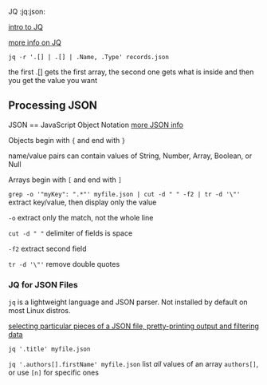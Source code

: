 JQ
:jq:json:

[intro to JQ](https://sequoia.makes.software/parsing-json-at-the-cli-a-practical-introduction-to-jq-and-more/)

[more info on JQ](https://stedolan.github.io/jq/)

`jq -r '.[] | .[] | .Name, .Type' records.json`

the first .[] gets the first array, the second one gets what is inside and then you get the value you want

## Processing JSON

JSON == JavaScript Object Notation [more JSON info](https://www.json.org/json-en.html)

Objects begin with `{` and end with `}`

name/value pairs can contain values of String, Number, Array, Boolean, or Null

Arrays begin with `[` and end with `]`

`grep -o '"myKey": ".*"' myfile.json | cut -d " " -f2 | tr -d '\"'` extract key/value, then display only the value

`-o` extract only the match, not the whole line

`cut -d " "` delimiter of fields is space

`-f2` extract second field

`tr -d '\"'` remove double quotes

### JQ for JSON Files

`jq` is a lightweight language and JSON parser. Not installed by default on most Linux distros.

[selecting particular pieces of a JSON file, pretty-printing output and filtering data](https://codefaster.substack.com/p/mastering-jq-part-1-59c)

`jq '.title' myfile.json`

`jq '.authors[].firstName' myfile.json` list *all* values of an array `authors[]`, or use `[n]` for specific ones
